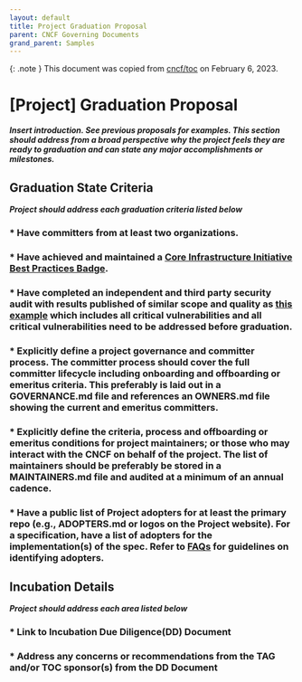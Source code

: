 ```yaml
---
layout: default
title: Project Graduation Proposal
parent: CNCF Governing Documents
grand_parent: Samples
---
```

{: .note }
This document was copied from [cncf/toc](https://github.com/cncf/toc/tree/main/process) on February 6, 2023.

# [Project] Graduation Proposal

_**Insert introduction. See previous proposals for examples. This section should address from a broad perspective why the project feels they are ready to graduation and can state any major accomplishments or milestones.**_

## Graduation State Criteria
_**Project should address each graduation criteria listed below**_

### * Have committers from at least two organizations.

### * Have achieved and maintained a [Core Infrastructure Initiative Best Practices Badge](https://bestpractices.coreinfrastructure.org/).

### * Have completed an independent and third party security audit with results published of similar scope and quality as [this example](https://github.com/envoyproxy/envoy#security-audit) which includes all critical vulnerabilities and all critical vulnerabilities need to be addressed before graduation.

### * Explicitly define a project governance and committer process. The committer process should cover the full committer lifecycle including onboarding and offboarding or emeritus criteria. This preferably is laid out in a GOVERNANCE.md file and references an OWNERS.md file showing the current and emeritus committers.

### * Explicitly define the criteria, process and offboarding or emeritus conditions for project maintainers; or those who may interact with the CNCF on behalf of the project. The list of maintainers should be preferably be stored in a MAINTAINERS.md file and audited at a minimum of an annual cadence.

### * Have a public list of Project adopters for at least the primary repo (e.g., ADOPTERS.md or logos on the Project website). For a specification, have a list of adopters for the implementation(s) of the spec. Refer to [FAQs](https://github.com/cncf/toc/blob/main/FAQ.md#what-is-the-definition-of-an-adopter) for guidelines on identifying adopters.

## Incubation Details
_**Project should address each area listed below**_

### * Link to Incubation Due Diligence(DD) Document

### * Address any concerns or recommendations from the TAG and/or TOC sponsor(s) from the DD Document
